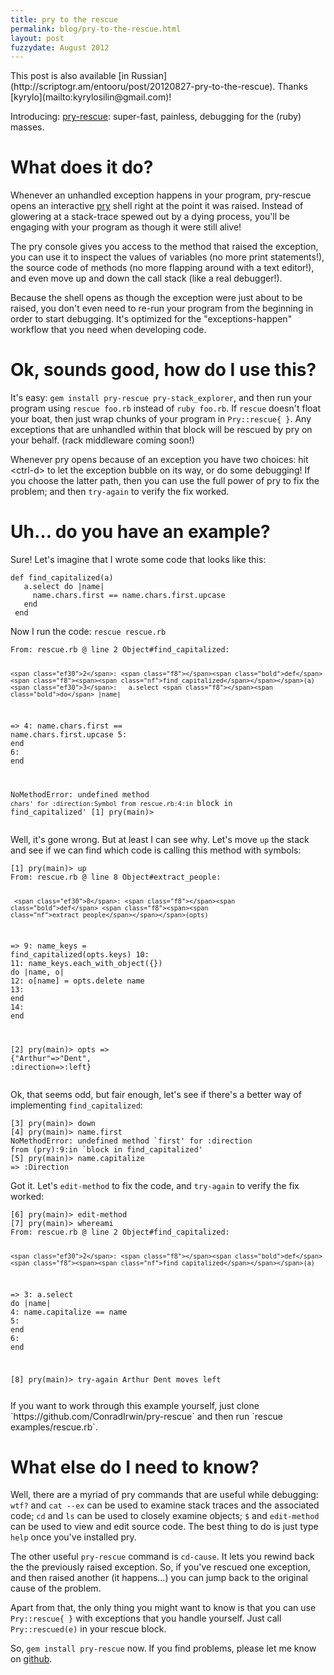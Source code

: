 ```yaml
---
title: pry to the rescue
permalink: blog/pry-to-the-rescue.html
layout: post
fuzzydate: August 2012
---
```


<aside>This post is also available [in
Russian](http://scriptogr.am/entooru/post/20120827-pry-to-the-rescue). Thanks [kyrylo](mailto:kyrylosilin@gmail.com)!</aside>

Introducing: [pry-rescue](https://github.com/ConradIrwin/pry-rescue): super-fast,
painless, debugging for the (ruby) masses.

What does it do?
================

Whenever an unhandled exception happens in your program, pry-rescue opens an interactive
[pry](http://pryrepl.org/) shell right at the point it was raised. Instead of glowering
at a stack-trace spewed out by a dying process, you'll be engaging with your program as
though it were still alive!

The pry console gives you access to the method that raised the exception, you can use it
to inspect the values of variables (no more print statements!), the source code of methods
(no more flapping around with a text editor!), and even move up and down the call stack
(like a real debugger!).

Because the shell opens as though the exception were just about to be raised, you don't
even need to re-run your program from the beginning in order to start debugging. It's
optimized for the "exceptions-happen" workflow that you need when developing code.

Ok, sounds good, how do I use this?
===================================

It's easy: `gem install pry-rescue pry-stack_explorer`, and then run your program using
`rescue foo.rb` instead of `ruby foo.rb`. If `rescue` doesn't float your boat, then just
wrap chunks of your program in `Pry::rescue{ }`. Any exceptions that are unhandled within
that block will be rescued by pry on your behalf. (rack middleware coming soon!)

Whenever pry opens because of an exception you have two choices: hit &lt;ctrl-d&gt; to let
the exception bubble on its way, or do some debugging! If you choose the latter path, then
you can use the full power of pry to fix the problem; and then `try-again` to verify the
fix worked.

Uh… do you have an example?
=============================

Sure! Let's imagine that I wrote some code that looks like this:

<div class="highlight"><pre><code clas="ruby"><span class="bold"><span class="f8"></span><span class="bold">def</span> <span class="f8"><span class="nf">find_capitalized</span></span></span>(a)
   a.select <span class="f8"></span><span class="bold">do</span> |name|
     name.chars.first == name.chars.first.upcase
   <span class="f8"></span><span class="bold">end</span>
 <span class="f8"></span><span class="bold">end</span>
</code></pre></div>

Now I run the code: `rescue rescue.rb`

<div class="highlight"><pre><code clas="ruby"><span class="bold">From:</span> rescue.rb @ line 2 Object#find_capitalized:

    <span class="ef30">2</span>: <span class="f8"></span><span class="bold">def</span> <span class="f8"><span><span class="nf">find_capitalized</span></span></span>(a)
    <span class="ef30">3</span>:   a.select <span class="f8"></span><span class="bold">do</span> |name|
 =&gt; <span class="ef30">4</span>:     name.chars.first == name.chars.first.upcase
    <span class="ef30">5</span>:   <span class="f8"></span><span class="bold">end</span>
    <span class="ef30">6</span>: <span class="f8"></span><span class="bold">end</span>

NoMethodError: undefined method `chars' for :direction:Symbol
from rescue.rb:4:in `block in find_capitalized'
[1] pry(main)&gt;
</code></pre></div>

Well, it's gone wrong. But at least I can see why. Let's move `up` the stack and see if we
can find which code is calling this method with symbols:

<div class="highlight"><pre><code clas="ruby">[1] pry(main)&gt; up
<span class="bold">From:</span> rescue.rb @ line 8 Object#extract_people:

     <span class="ef30">8</span>: <span class="f8"></span><span class="bold">def</span> <span class="f8"><span><span class="nf">extract_people</span></span></span>(opts)
 =&gt;  <span class="ef30">9</span>:   name_keys = find_capitalized(opts.keys)
    <span class="ef30">10</span>: 
    <span class="ef30">11</span>:   name_keys.each_with_object({}) <span class="f8"></span><span class="bold">do</span> |name, o|
    <span class="ef30">12</span>:     o[name] = opts.delete name
    <span class="ef30">13</span>:   <span class="f8"></span><span class="bold">end</span>
    <span class="ef30">14</span>: <span class="f8"></span><span class="bold">end</span>

[2] pry(main)&gt; opts
=&gt; {<span class="ef161"><span class="ef161">&quot;</span></span><span class="ef161"><span class="ef161">Arthur</span></span><span class="ef161"><span class="ef161">&quot;</span></span><span class="ef161"></span>=&gt;<span class="ef161"><span class="ef161">&quot;</span></span><span class="ef161"><span class="ef161">Dent</span></span><span class="ef161"><span class="ef161">&quot;</span></span><span class="ef161"></span>, <span class="ef90">:direction</span>=&gt;<span class="ef90">:left</span>}
</code></pre></div>

Ok, that seems odd, but fair enough, let's see if there's a better way of implementing
`find_capitalized`:

<div class="highlight"><pre><code clas="ruby">[3] pry(main)&gt; down
[4] pry(main)> name.first
NoMethodError: undefined method `first' for :direction
from (pry):9:in `block in find_capitalized'
[5] pry(main)> name.capitalize
=> <span class="ef90">:Direction<span>
</code></pre></div>

Got it. Let's `edit-method` to fix the code,  and `try-again` to verify the fix worked:

<div class="highlight"><pre><code clas="ruby">[6] pry(main)&gt; edit-method
[7] pry(main)> whereami
<span class="bold">From:</span> rescue.rb @ line 2 Object#find_capitalized:

    <span class="ef30">2</span>: <span class="f8"></span><span class="bold">def</span> <span class="f8"><span><span class="nf">find_capitalized</span></span></span>(a)
 =&gt; <span class="ef30">3</span>:   a.select <span class="f8"></span><span class="bold">do</span> |name|
    <span class="ef30">4</span>:     name.capitalize == name
    <span class="ef30">5</span>:   <span class="f8"></span><span class="bold">end</span>
    <span class="ef30">6</span>: <span class="f8"></span><span class="bold">end</span>

[8] pry(main)&gt; try-again
Arthur Dent moves left
</pre></code></div>

<aside>If you want to work through this example yourself, just clone
`https://github.com/ConradIrwin/pry-rescue` and then run `rescue examples/rescue.rb`.</aside>

What else do I need to know?
============================

Well, there are a myriad of pry commands that are useful while debugging: `wtf?` and
`cat --ex` can be used to examine stack traces and the associated code; `cd` and `ls`
can be used to closely examine objects; `$` and `edit-method` can be used to view and edit
source code. The best thing to do is just type `help` once you've installed pry.

The other useful `pry-rescue` command is `cd-cause`. It lets you rewind back the the
previously raised exception. So, if you've rescued one exception, and then raised another
(it happens…) you can jump back to the original cause of the problem.

Apart from that, the only thing you might want to know is that you can use
`Pry::rescue{ }` with exceptions that you handle yourself. Just call `Pry::rescued(e)` in
your rescue block.

So, `gem install pry-rescue` now. If you find problems, please
let me know on [github](https://github.com/ConradIrwin/pry-rescue).
